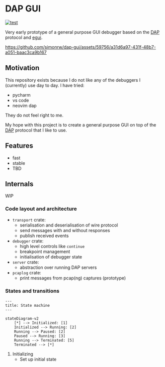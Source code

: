 # DAP GUI

[![test](https://github.com/simonrw/dap-gui/actions/workflows/test.yml/badge.svg)](https://github.com/simonrw/dap-gui/actions/workflows/test.yml)

Very early prototype of a general purpose GUI debugger based on the [DAP][dap] protocol and [egui]([url](https://github.com/emilk/egui)).

https://github.com/simonrw/dap-gui/assets/59756/a31d6a97-431f-48b7-a051-baac3ca9b167



## Motivation

This repository exists because I do not like any of the debuggers I (currently) use day to day. I have tried:

* pycharm
* vs code
* neovim dap

They do not feel right to me.

My hope with this project is to create a general purpose GUI on top of the [DAP][dap] protocol that I like to use.

## Features

* fast
* stable
* TBD

## Internals

WIP

### Code layout and architecture

* `transport` crate:
  * serialisation and deserialisation of wire protocol
  * send messages with and without responses
  * publish received events
* `debugger` crate:
  * high level controls like `continue`
  * breakpoint management
  * initialisation of debugger state
* `server` crate:
  * abstraction over running DAP servers
* `pcaplog` crate:
  * print messages from pcap(ng) captures (prototype)

### States and transitions

```mermaid
---
title: State machine
---

stateDiagram-v2
    [*] --> Initialized: [1]
    Initialized --> Running: [2]
    Running --> Paused: [2]
    Paused --> Running: [3]
    Running --> Terminated: [5]
    Terminated --> [*]
```

1. Initializing
    * Set up initial state


[dap]: https://microsoft.github.io/debug-adapter-protocol/

